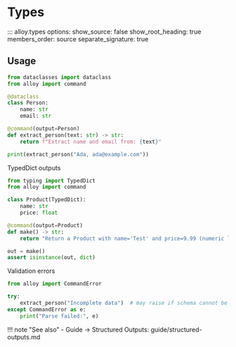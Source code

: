 # Types

::: alloy.types
    options:
      show_source: false
      show_root_heading: true
      members_order: source
      separate_signature: true

## Usage

```python
from dataclasses import dataclass
from alloy import command

@dataclass
class Person:
    name: str
    email: str

@command(output=Person)
def extract_person(text: str) -> str:
    return f"Extract name and email from: {text}"

print(extract_person("Ada, ada@example.com"))
```

TypedDict outputs
```python
from typing import TypedDict
from alloy import command

class Product(TypedDict):
    name: str
    price: float

@command(output=Product)
def make() -> str:
    return "Return a Product with name='Test' and price=9.99 (numeric literal)."

out = make()
assert isinstance(out, dict)
```

Validation errors
```python
from alloy import CommandError

try:
    extract_person("Incomplete data")  # may raise if schema cannot be satisfied
except CommandError as e:
    print("Parse failed:", e)
```

!!! note "See also"
    - Guide → Structured Outputs: guide/structured-outputs.md
